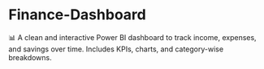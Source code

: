 # Finance-Dashboard
📊 A clean and interactive Power BI dashboard to track income, expenses, and savings over time. Includes KPIs, charts, and category-wise breakdowns.
